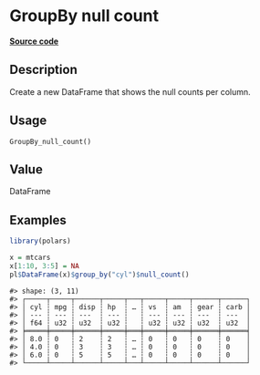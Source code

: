 
# GroupBy null count

[**Source code**](https://github.com/pola-rs/r-polars/tree/main/R/group_by.R#L283)

## Description

Create a new DataFrame that shows the null counts per column.

## Usage

<pre><code class='language-R'>GroupBy_null_count()
</code></pre>

## Value

DataFrame

## Examples

``` r
library(polars)

x = mtcars
x[1:10, 3:5] = NA
pl$DataFrame(x)$group_by("cyl")$null_count()
```

    #> shape: (3, 11)
    #> ┌─────┬─────┬──────┬─────┬───┬─────┬─────┬──────┬──────┐
    #> │ cyl ┆ mpg ┆ disp ┆ hp  ┆ … ┆ vs  ┆ am  ┆ gear ┆ carb │
    #> │ --- ┆ --- ┆ ---  ┆ --- ┆   ┆ --- ┆ --- ┆ ---  ┆ ---  │
    #> │ f64 ┆ u32 ┆ u32  ┆ u32 ┆   ┆ u32 ┆ u32 ┆ u32  ┆ u32  │
    #> ╞═════╪═════╪══════╪═════╪═══╪═════╪═════╪══════╪══════╡
    #> │ 8.0 ┆ 0   ┆ 2    ┆ 2   ┆ … ┆ 0   ┆ 0   ┆ 0    ┆ 0    │
    #> │ 4.0 ┆ 0   ┆ 3    ┆ 3   ┆ … ┆ 0   ┆ 0   ┆ 0    ┆ 0    │
    #> │ 6.0 ┆ 0   ┆ 5    ┆ 5   ┆ … ┆ 0   ┆ 0   ┆ 0    ┆ 0    │
    #> └─────┴─────┴──────┴─────┴───┴─────┴─────┴──────┴──────┘
